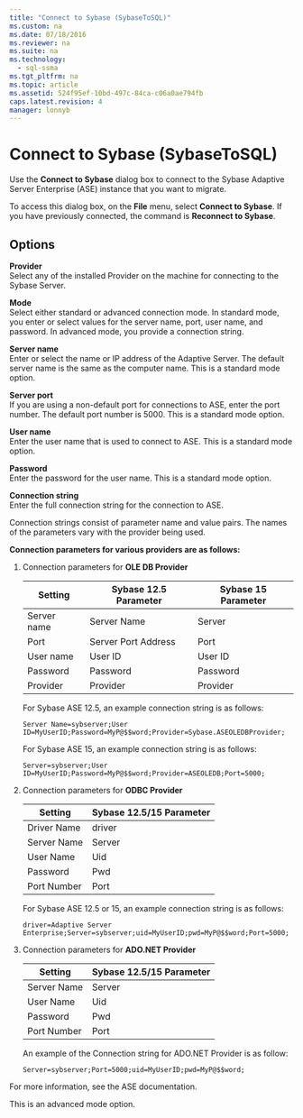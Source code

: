 ```yaml
---
title: "Connect to Sybase (SybaseToSQL)"
ms.custom: na
ms.date: 07/18/2016
ms.reviewer: na
ms.suite: na
ms.technology: 
  - sql-ssma
ms.tgt_pltfrm: na
ms.topic: article
ms.assetid: 524f95ef-10bd-497c-84ca-c06a0ae794fb
caps.latest.revision: 4
manager: lonnyb
---
```

# Connect to Sybase (SybaseToSQL)
Use the **Connect to Sybase** dialog box to connect to the Sybase Adaptive Server Enterprise (ASE) instance that you want to migrate.  
  
To access this dialog box, on the **File** menu, select **Connect to Sybase**. If you have previously connected, the command is **Reconnect to Sybase**.  
  
## Options  
**Provider**  
Select any of the installed Provider on the machine for connecting to the Sybase Server.  
  
**Mode**  
Select either standard or advanced connection mode. In standard mode, you enter or select values for the server name, port, user name, and password. In advanced mode, you provide a connection string.  
  
**Server name**  
Enter or select the name or IP address of the Adaptive Server. The default server name is the same as the computer name. This is a standard mode option.  
  
**Server port**  
If you are using a non-default port for connections to ASE, enter the port number. The default port number is 5000. This is a standard mode option.  
  
**User name**  
Enter the user name that is used to connect to ASE. This is a standard mode option.  
  
**Password**  
Enter the password for the user name. This is a standard mode option.  
  
**Connection string**  
Enter the full connection string for the connection to ASE.  
  
Connection strings consist of parameter name and value pairs. The names of the parameters vary with the provider being used.  
  
**Connection parameters for various providers are as follows:**  
  
1.  Connection parameters for **OLE DB Provider**  
  
    |Setting|Sybase 12.5 Parameter|Sybase 15 Parameter|  
    |-----------|-------------------------|-----------------------|  
    |Server name|Server Name|Server|  
    |Port|Server Port Address|Port|  
    |User name|User ID|User ID|  
    |Password|Password|Password|  
    |Provider|Provider|Provider|  
  
    For Sybase ASE 12.5, an example connection string is as follows:  
  
    `Server Name=sybserver;User ID=MyUserID;Password=MyP@$$word;Provider=Sybase.ASEOLEDBProvider;`  
  
    For Sybase ASE 15, an example connection string is as follows:  
  
    `Server=sybserver;User ID=MyUserID;Password=MyP@$$word;Provider=ASEOLEDB;Port=5000;`  
  
2.  Connection parameters for **ODBC Provider**  
  
    |Setting|Sybase 12.5/15 Parameter|  
    |-----------|-----------------------------|  
    |Driver Name|driver|  
    |Server Name|Server|  
    |User Name|Uid|  
    |Password|Pwd|  
    |Port Number|Port|  
  
    For Sybase ASE 12.5 or 15, an example connection string is as follows:  
  
    `driver=Adaptive Server Enterprise;Server=sybserver;uid=MyUserID;pwd=MyP@$$word;Port=5000;`  
  
3.  Connection parameters for **ADO.NET Provider**  
  
    |Setting|Sybase 12.5/15 Parameter|  
    |-----------|-----------------------------|  
    |Server Name|Server|  
    |User Name|Uid|  
    |Password|Pwd|  
    |Port Number|Port|  
  
    An example of the Connection string for ADO.NET Provider is as follow:  
  
    `Server=sybserver;Port=5000;uid=MyUserID;pwd=MyP@$$word;`  
  
For more information, see the ASE documentation.  
  
This is an advanced mode option.  
  
